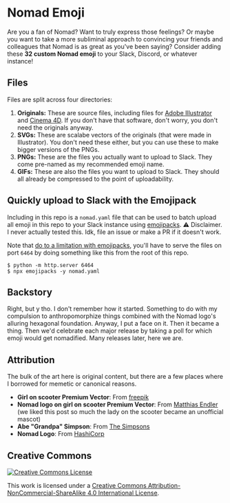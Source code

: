 # Nomad Emoji

Are you a fan of Nomad? Want to truly express those feelings? Or maybe you want to take a more subliminal approach to convincing your friends and colleagues that Nomad is as great as you've been saying? Consider adding these **32 custom Nomad emoji** to your Slack, Discord, or whatever instance!

## Files

Files are split across four directories:

1. **Originals:** These are source files, including files for [Adobe Illustrator]() and [Cinema 4D](). If you don't have that software, don't worry, you don't need the originals anyway.
2. **SVGs:** These are scalabe vectors of the originals (that were made in Illustrator). You don't need these either, but you can use these to make bigger versions of the PNGs.
3. **PNGs:** These are the files you actually want to upload to Slack. They come pre-named as my recommended emoji name.
4. **GIFs:** These are also the files you want to upload to Slack. They should all already be compressed to the point of uploadability.

## Quickly upload to Slack with the Emojipack

Including in this repo is a `nomad.yaml` file that can be used to batch upload all emoji in this repo to your Slack instance using [emojipacks](https://github.com/lambtron/emojipacks). :warning: Disclaimer. I never actually tested this. Idk, file an issue or make a PR if it doesn't work.

Note that [do to a limitation with emojipacks](), you'll have to serve the files on port `6464` by doing something like this from the root of this repo.

```shellsession
$ python -m http.server 6464
$ npx emojipacks -y nomad.yaml
```

## Backstory

Right, but y tho. I don't remember how it started. Something to do with my compulsion to anthropomorphize things combined with the Nomad logo's alluring hexagonal foundation. Anyway, I put a face on it. Then it became a thing. Then we'd celebrate each major release by taking a poll for which emoji would get nomadified. Many releases later, here we are.

## Attribution

The bulk of the art here is original content, but there are a few places where I borrowed for memetic or canonical reasons.

- **Girl on scooter Premium Vector**: From [freepik](https://www.freepik.com/premium-vector/girl-scooter_1366690.htm)
- **Nomad logo on girl on scooter Premium Vector**: From [Matthias Endler](https://endler.dev/2019/maybe-you-dont-need-kubernetes/) (we liked this post so much the lady on the scooter became an unofficial mascot)
- **Abe "Grandpa" Simpson**: From [The Simpsons](https://en.wikipedia.org/wiki/The_Simpsons)
- **Nomad Logo**: From [HashiCorp](https://www.hashicorp.com/brand)

## Creative Commons

<a rel="license" href="http://creativecommons.org/licenses/by-nc-sa/4.0/"><img alt="Creative Commons License" style="border-width:0" src="https://i.creativecommons.org/l/by-nc-sa/4.0/88x31.png" /></a>

This work is licensed under a <a rel="license" href="http://creativecommons.org/licenses/by-nc-sa/4.0/">Creative Commons Attribution-NonCommercial-ShareAlike 4.0 International License</a>.


